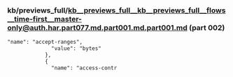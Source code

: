 ### kb/previews_full/kb__previews_full__kb__previews_full__flows__time-first__master-only@auth.har.part077.md.part001.md.part001.md (part 002)

```md
"name": "accept-ranges",
              "value": "bytes"
            },
            {
              "name": "access-contr
```

```
